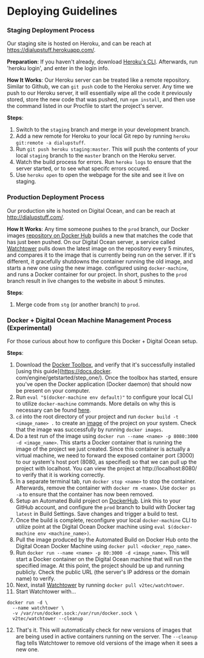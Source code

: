 # Deploying Guidelines

### Staging Deployment Process
Our staging site is hosted on Heroku, and can be reach at https://dialupstuff.herokuapp.com/.

**Preparation**:
If you haven't already, download [Heroku's CLI](https://devcenter.heroku.com/articles/heroku-command-line). Afterwards, run 'heroku login', and enter in the login info.

**How It Works**:
Our Heroku server can be treated like a remote repository. Similar to Github, we can `git push` code to the Heroku server. Any time we push to our Heroku server, it will essentially wipe all the code it previously stored, store the new code that was pushed, run `npm install`, and then use the command listed in our Procfile to start the project's server.

**Steps**:

1. Switch to the `staging` branch and merge in your development branch.
2. Add a new remote for Heroku to your local Git repo by running `heroku git:remote -a dialupstuff`.
3. Run `git push heroku staging:master`. This will push the contents of your local `staging` branch to the `master` branch on the Heroku server.
4. Watch the build process for errors. Run `heroku logs` to ensure that the server started, or to see what specifc errors occured.
5. Use `heroku open` to open the webpage for the site and see it live on staging.


### Production Deployment Process
Our production site is hosted on Digital Ocean, and can be reach at http://dialupstuff.com/.

**How It Works**:
Any time someone pushes to the `prod` branch, our Docker images [repository on Docker Hub](https://hub.docker.com/r/bomanimc/dialupsite-docker/) builds a new that matches the code that has just been pushed. On our Digital Ocean server, a service called [Watchtower](https://github.com/v2tec/watchtower) pulls down the latest image on the repository every 5 minutes, and compares it to the image that is currently being run on the server. If it's different, it gracefully shutdowns the container running the old image, and starts a new one using the new image. configured using `docker-machine`, and runs a Docker container for our project. In short, pushes to the `prod` branch result in live changes to the website in about 5 minutes.

**Steps**:

1. Merge code from `stg` (or another branch) to `prod`.


### Docker + Digital Ocean Machine Management Process (Experimental)
For those curious about how to configure this Docker + Digital Ocean setup.

**Steps**:

1. Download the [Docker Toolbox](https://www.docker.com/products/docker-toolbox), and verify that it's successfully installed [using this guide](https://docs.docker. com/engine/getstarted/step_one/). Once the toolbox has started, ensure you've open the Docker application (Docker daemon) that should now be present on your computer.
2. Run `eval "$(docker-machine env default)"` to configure your local CLI to utilize `docker-machine` commands. More details on why this is necessary can be found [here](http://stackoverflow.com/questions/40038572/eval-docker-machine-env-default).
3. `cd` into the root directory of your project and run `docker build -t <image_name> .` to create an [image](https://docs.docker.com/engine/getstarted/step_two/) of the project on your system. Check that the image was successfully by running `docker images`.
4. Do a test run of the image using `docker run --name <name> -p 8080:3000 -d <image_name>`. This starts a Docker container that is running the image of the project we just created. Since this container is actually a virtual machine, we need to forward the exposed container port (3000) to our system's host port (8080, as specified) so that we can pull up the project with localhost. You can view the project at http://localhost:8080/ to verify that it is working correctly.
5. In a separate terminal tab, run `docker stop <name>` to stop the container. Afterwards, remove the container with `docker rm <name>`. Use `docker ps -a` to ensure that the container has now been removed.
6. Setup an Automated Build project on [DockerHub](https://hub.docker.com). Link this to your GitHub account, and configure the `prod` branch to build with Docker tag `latest` in Build Settings. Save changes and trigger a build to test.
7. Once the build is complete, reconfigure your local `docker-machine` CLI to utilize point at the Digital Ocean Docker machine using `eval $(docker-machine env <machine_name>)`.
8. Pull the image produced by the Automated Build on Docker Hub onto the Digital Ocean Docker Machine using `docker pull <docker_repo_name>`.
9. Run `docker run --name <name> -p 80:3000 -d <image_name>`. This will start a Docker container on the Digital Ocean machine that will run the specified image. At this point, the project should be up and running publicly. Check the public URL (the server's IP address or the domain name) to verify.
10. Next, install [Watchtower](https://github.com/v2tec/watchtower) by running `docker pull v2tec/watchtower`.
11. Start Watchtower with...
```
docker run -d \
  --name watchtower \
  -v /var/run/docker.sock:/var/run/docker.sock \
  v2tec/watchtower --cleanup
```
12. That's it. This will automatically check for new versions of images that are being used in active containers running on the server. The `--cleanup` flag tells Watchtower to remove old versions of the image when it sees a new one.
